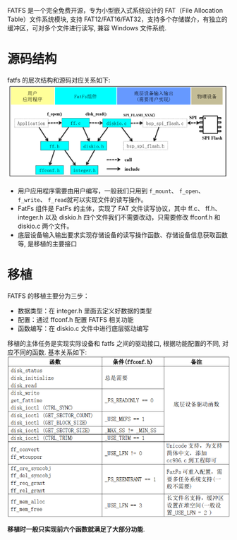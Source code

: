 FATFS 是一个完全免费开源，专为小型嵌入式系统设计的 FAT（File Allocation Table）文件系统模块, 支持 FAT12/FAT16/FAT32，支持多个存储媒介，有独立的缓冲区，可对多个文件进行读写, 兼容 Windows 文件系统.

# 源码结构

fatfs 的层次结构和源码对应关系如下:
![Alt text](fatfs.assets/image.png)

- 用户应用程序需要由用户编写，一般我们只用到 `f_mount`、 `f_open`、 `f_write`、 `f_read`就可以实现文件的读写操作。
- FatFs 组件是 FatFs 的主体，实现了 FAT 文件读写协议，其中 ff.c、 ff.h、 integer.h 以及 diskio.h 四个文件我们不需要改动，只需要修改 ffconf.h 和 diskio.c 两个文件。
- 底层设备输入输出要求实现存储设备的读写操作函数、存储设备信息获取函数等, 是移植的主要接口

# 移植

FATFS 的移植主要分为三步：

- 数据类型：在 integer.h 里面去定义好数据的类型
- 配置：通过 ffconf.h 配置 FATFS 相关功能
- 函数编写：在 diskio.c 文件中进行底层驱动编写

移植的主体任务是实现实际设备和 fatfs 之间的驱动接口, 根据功能配置的不同, 对应不同的函数. 基本关系如下:
![Alt text](fatfs.assets/image-1.png)

**移植时一般只实现前六个函数就满足了大部分功能**.
